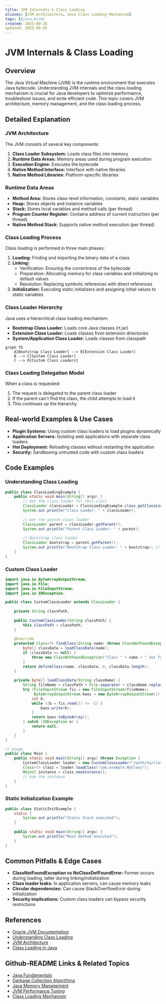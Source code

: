 ```yaml
---
title: JVM Internals & Class Loading
aliases: [JVM Architecture, Java Class Loading Mechanism]
tags: [#java,#jvm]
created: 2025-09-26
updated: 2025-09-26
---
```


# JVM Internals & Class Loading

## Overview

The Java Virtual Machine (JVM) is the runtime environment that executes Java bytecode. Understanding JVM internals and the class loading mechanism is crucial for Java developers to optimize performance, troubleshoot issues, and write efficient code. This topic covers JVM architecture, memory management, and the class loading process.

## Detailed Explanation

### JVM Architecture

The JVM consists of several key components:

1. **Class Loader Subsystem:** Loads class files into memory
2. **Runtime Data Areas:** Memory areas used during program execution
3. **Execution Engine:** Executes the bytecode
4. **Native Method Interface:** Interface with native libraries
5. **Native Method Libraries:** Platform-specific libraries

### Runtime Data Areas

- **Method Area:** Stores class-level information, constants, static variables
- **Heap:** Stores objects and instance variables
- **Stack:** Stores local variables and method calls (per thread)
- **Program Counter Register:** Contains address of current instruction (per thread)
- **Native Method Stack:** Supports native method execution (per thread)

### Class Loading Process

Class loading is performed in three main phases:

1. **Loading:** Finding and importing the binary data of a class
2. **Linking:** 
   - Verification: Ensuring the correctness of the bytecode
   - Preparation: Allocating memory for class variables and initializing to default values
   - Resolution: Replacing symbolic references with direct references
3. **Initialization:** Executing static initializers and assigning initial values to static variables

### Class Loader Hierarchy

Java uses a hierarchical class loading mechanism:

- **Bootstrap Class Loader:** Loads core Java classes (rt.jar)
- **Extension Class Loader:** Loads classes from extension directories
- **System/Application Class Loader:** Loads classes from classpath

```mermaid
graph TD
    A[Bootstrap Class Loader] --> B[Extension Class Loader]
    B --> C[System Class Loader]
    C --> D[Custom Class Loaders]
```

### Class Loading Delegation Model

When a class is requested:
1. The request is delegated to the parent class loader
2. If the parent can't find the class, the child attempts to load it
3. This continues up the hierarchy

## Real-world Examples & Use Cases

- **Plugin Systems:** Using custom class loaders to load plugins dynamically
- **Application Servers:** Isolating web applications with separate class loaders
- **Hot Deployment:** Reloading classes without restarting the application
- **Security:** Sandboxing untrusted code with custom class loaders

## Code Examples

### Understanding Class Loading
```java
public class ClassLoadingExample {
    public static void main(String[] args) {
        // Get the class loader for this class
        ClassLoader classLoader = ClassLoadingExample.class.getClassLoader();
        System.out.println("Class Loader: " + classLoader);
        
        // Get the parent class loader
        ClassLoader parent = classLoader.getParent();
        System.out.println("Parent Class Loader: " + parent);
        
        // Bootstrap class loader
        ClassLoader bootstrap = parent.getParent();
        System.out.println("Bootstrap Class Loader: " + bootstrap); // null
    }
}
```

### Custom Class Loader
```java
import java.io.ByteArrayOutputStream;
import java.io.File;
import java.io.FileInputStream;
import java.io.IOException;

public class CustomClassLoader extends ClassLoader {
    
    private String classPath;
    
    public CustomClassLoader(String classPath) {
        this.classPath = classPath;
    }
    
    @Override
    protected Class<?> findClass(String name) throws ClassNotFoundException {
        byte[] classData = loadClassData(name);
        if (classData == null) {
            throw new ClassNotFoundException("Class " + name + " not found");
        }
        return defineClass(name, classData, 0, classData.length);
    }
    
    private byte[] loadClassData(String className) {
        String fileName = classPath + File.separator + className.replace('.', File.separatorChar) + ".class";
        try (FileInputStream fis = new FileInputStream(fileName);
             ByteArrayOutputStream baos = new ByteArrayOutputStream()) {
            int b;
            while ((b = fis.read()) != -1) {
                baos.write(b);
            }
            return baos.toByteArray();
        } catch (IOException e) {
            return null;
        }
    }
}

// Usage
public class Main {
    public static void main(String[] args) throws Exception {
        CustomClassLoader loader = new CustomClassLoader("/path/to/classes");
        Class<?> clazz = loader.loadClass("com.example.MyClass");
        Object instance = clazz.newInstance();
        // Use the instance
    }
}
```

### Static Initialization Example
```java
public class StaticInitExample {
    static {
        System.out.println("Static block executed");
    }
    
    public static void main(String[] args) {
        System.out.println("Main method executed");
    }
}
```

## Common Pitfalls & Edge Cases

- **ClassNotFoundException vs NoClassDefFoundError:** Former occurs during loading, latter during linking/initialization
- **Class loader leaks:** In application servers, can cause memory leaks
- **Circular dependencies:** Can cause StackOverflowError during initialization
- **Security implications:** Custom class loaders can bypass security restrictions

## References

- [Oracle JVM Documentation](https://docs.oracle.com/javase/specs/jvms/se11/html/)
- [Understanding Class Loading](https://www.baeldung.com/java-classloaders)
- [JVM Architecture](https://www.geeksforgeeks.org/jvm-works-jvm-architecture/)
- [Class Loading in Java](https://www.javatpoint.com/class-loading-in-java)

## Github-README Links & Related Topics

- [Java Fundamentals](../java-fundamentals/)
- [Garbage Collection Algorithms](../garbage-collection-algorithms/)
- [Java Memory Management](../java-memory-management/)
- [JVM Performance Tuning](../jvm-performance-tuning/)
- [Class Loading Mechanism](../class-loading-mechanism/)
